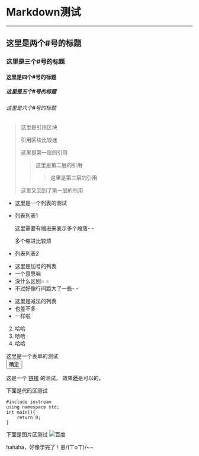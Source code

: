 # Markdown测试 #

---

## 这里是两个#号的标题 ##

### 这里是三个#号的标题 ###

#### 这里是四个#号的标题 ####

##### 这里是五个#号的标题 #####

###### 这里是六个#号的标题 ######


>这里是引用区块
>
>引用区块比较迷
>
>这里是第一层的引用
>
>>这里是第二层的引用
>>
>>>这里是第三层的引用
>>>
>
>这里又回到了第一层的引用

* 这里是一个列表的测试
* 列表列表1

	这里需要有缩进来表示多个段落- -
	
	多个缩进比较烦
* 列表列表2

+ 这里是加号的列表
+ 一个意思嘛
+ 没什么区别= =
+ 不过好像行间距大了一些- -

- 这里是减法的列表
- 也差不多
- 一样啦

2. 哈哈
3. 哈哈
4. 哈哈


<form>
	<label>这里是一个表单的测试</label>
	<br/>
	<input type="submit" value="确定">
</form>

这是一个 [链接](http://example.com/ "Title") 的测试。
效果**还**是可以的。

下面是代码区测试

	#include iostream
	using namespace std;
	int main(){
		return 0;
	}
	
下面是图片区测试
![百度](https://www.baidu.com/img/bdlogo.png)

hahaha，好像学完了！恩/(ㄒoㄒ)/~~

